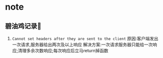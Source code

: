 # note

## 碧油鸡记录🐛

1. `Cannot set headers after they are sent to the client`
原因:客户端发出一次请求,服务器给出两次及以上响应
解决方案:一次请求服务器只能给一次响应;清理多余次数响应;每次响应后立马return掉函数
